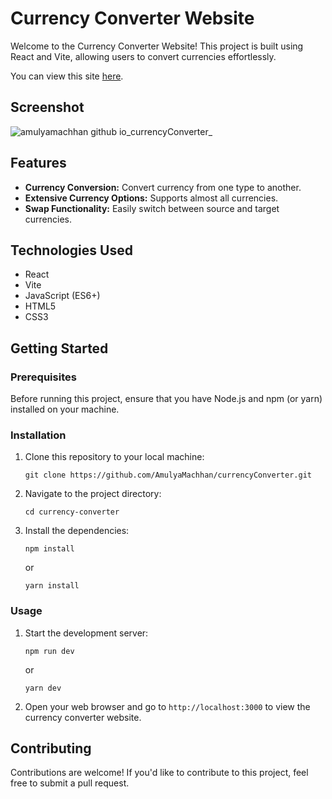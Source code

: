 # Currency Converter Website

Welcome to the Currency Converter Website! This project is built using React and Vite, allowing users to convert currencies effortlessly.

You can view this site [here](https://amulyamachhan.github.io/currencyConverter/).

## Screenshot
![amulyamachhan github io_currencyConverter_](https://github.com/AmulyaMachhan/currencyConverter/assets/111338400/10e849b8-51b3-4f19-87c8-be2fdb88ca34)

## Features

- **Currency Conversion:** Convert currency from one type to another.
- **Extensive Currency Options:** Supports almost all currencies.
- **Swap Functionality:** Easily switch between source and target currencies.

## Technologies Used

- React
- Vite
- JavaScript (ES6+)
- HTML5
- CSS3

## Getting Started

### Prerequisites

Before running this project, ensure that you have Node.js and npm (or yarn) installed on your machine.

### Installation

1. Clone this repository to your local machine:

    ```
    git clone https://github.com/AmulyaMachhan/currencyConverter.git
    ```

2. Navigate to the project directory:

    ```
    cd currency-converter
    ```

3. Install the dependencies:

    ```
    npm install
    ```
    or
    ```
    yarn install
    ```

### Usage

1. Start the development server:

    ```
    npm run dev
    ```
    or
    ```
    yarn dev
    ```

2. Open your web browser and go to `http://localhost:3000` to view the currency converter website.

## Contributing

Contributions are welcome! If you'd like to contribute to this project, feel free to submit a pull request.


